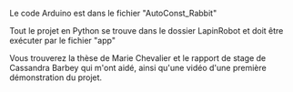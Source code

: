 Le code Arduino est dans le fichier "AutoConst_Rabbit"

Tout le projet en Python se trouve dans le dossier LapinRobot et doit être exécuter par le fichier "app" 

Vous trouverez la thèse de Marie Chevalier et le rapport de stage de Cassandra Barbey qui m'ont aidé, ainsi qu'une vidéo d'une première démonstration du projet. 
